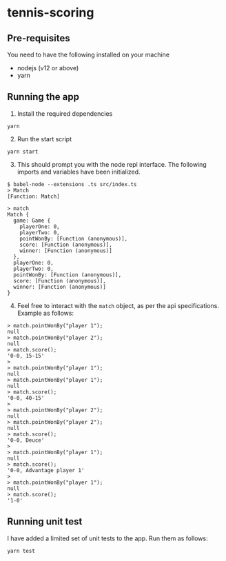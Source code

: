 # tennis-scoring

## Pre-requisites

You need to have the following installed on your machine
- nodejs (v12 or above)
- yarn

## Running the app

1. Install the required dependencies
```
yarn
```

2. Run the start script
```
yarn start
```

3. This should prompt you with the node repl interface. The following imports and variables have been initialized.
```
$ babel-node --extensions .ts src/index.ts
> Match
[Function: Match]

> match
Match {
  game: Game {
    playerOne: 0,
    playerTwo: 0,
    pointWonBy: [Function (anonymous)],
    score: [Function (anonymous)],
    winner: [Function (anonymous)]
  },
  playerOne: 0,
  playerTwo: 0,
  pointWonBy: [Function (anonymous)],
  score: [Function (anonymous)],
  winner: [Function (anonymous)]
}
```

4. Feel free to interact with the `match` object, as per the api specifications. Example as follows:
```
> match.pointWonBy("player 1");
null
> match.pointWonBy("player 2");
null
> match.score();
'0-0, 15-15'
>
> match.pointWonBy("player 1");
null
> match.pointWonBy("player 1");
null
> match.score();
'0-0, 40-15'
>
> match.pointWonBy("player 2");
null
> match.pointWonBy("player 2");
null
> match.score();
'0-0, Deuce'
>
> match.pointWonBy("player 1");
null
> match.score();
'0-0, Advantage player 1'
>
> match.pointWonBy("player 1");
null
> match.score();
'1-0'
```

## Running unit test

I have added a limited set of unit tests to the app. Run them as follows:

```
yarn test
```
